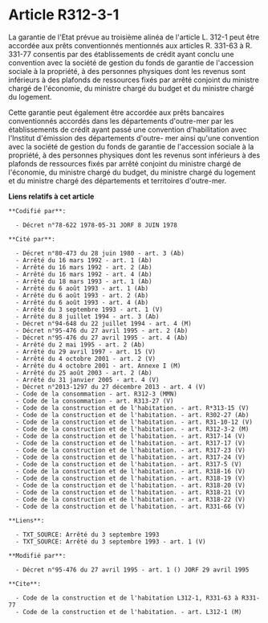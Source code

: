 # Article R312-3-1

La garantie de l'Etat prévue au troisième alinéa de l'article L. 312-1 peut être accordée aux prêts conventionnés mentionnés
aux articles R. 331-63 à R. 331-77 consentis par des établissements de crédit ayant conclu une convention avec la société de
gestion du fonds de garantie de l'accession sociale à la propriété, à des personnes physiques dont les revenus sont
inférieurs à des plafonds de ressources fixés par arrêté conjoint du ministre chargé de l'économie, du ministre chargé du
budget et du ministre chargé du logement.

Cette garantie peut également être accordée aux prêts bancaires conventionnés accordés dans les départements d'outre-mer par
les établissements de crédit ayant passé une convention d'habilitation avec l'Institut d'émission des départements d'outre-
mer ainsi qu'une convention avec la société de gestion du fonds de garantie de l'accession sociale à la propriété, à des
personnes physiques dont les revenus sont inférieurs à des plafonds de ressources fixés par arrêté conjoint du ministre
chargé de l'économie, du ministre chargé du budget, du ministre chargé du logement et du ministre chargé des départements et
territoires d'outre-mer.

**Liens relatifs à cet article**

	**Codifié par**:

	  - Décret n°78-622 1978-05-31 JORF 8 JUIN 1978

	**Cité par**:

	  - Décret n°80-473 du 28 juin 1980 - art. 3 (Ab)
	  - Arrêté du 16 mars 1992 - art. 1 (Ab)
	  - Arrêté du 16 mars 1992 - art. 2 (Ab)
	  - Arrêté du 16 mars 1992 - art. 4 (Ab)
	  - Arrêté du 18 mars 1993 - art. 1 (Ab)
	  - Arrêté du 6 août 1993 - art. 1 (Ab)
	  - Arrêté du 6 août 1993 - art. 2 (Ab)
	  - Arrêté du 6 août 1993 - art. 4 (Ab)
	  - Arrêté du 3 septembre 1993 - art. 1 (V)
	  - Arrêté du 8 juillet 1994 - art. 3 (Ab)
	  - Décret n°94-648 du 22 juillet 1994 - art. 4 (M)
	  - Décret n°95-476 du 27 avril 1995 - art. 2 (Ab)
	  - Décret n°95-476 du 27 avril 1995 - art. 4 (Ab)
	  - Arrêté du 2 mai 1995 - art. 2 (Ab)
	  - Arrêté du 29 avril 1997 - art. 15 (V)
	  - Arrêté du 4 octobre 2001 - art. 2 (V)
	  - Arrêté du 4 octobre 2001 - art. Annexe I (M)
	  - Arrêté du 25 août 2003 - art. 2 (Ab)
	  - Arrêté du 31 janvier 2005 - art. 4 (V)
	  - Décret n°2013-1297 du 27 décembre 2013 - art. 4 (V)
	  - Code de la consommation - art. R312-3 (MMN)
	  - Code de la consommation - art. R313-27 (V)
	  - Code de la construction et de l'habitation. - art. R*313-15 (V)
	  - Code de la construction et de l'habitation. - art. R302-27 (Ab)
	  - Code de la construction et de l'habitation. - art. R31-10-12 (V)
	  - Code de la construction et de l'habitation. - art. R312-3-2 (M)
	  - Code de la construction et de l'habitation. - art. R317-14 (V)
	  - Code de la construction et de l'habitation. - art. R317-17 (V)
	  - Code de la construction et de l'habitation. - art. R317-23 (V)
	  - Code de la construction et de l'habitation. - art. R317-24 (V)
	  - Code de la construction et de l'habitation. - art. R317-5 (V)
	  - Code de la construction et de l'habitation. - art. R318-16 (V)
	  - Code de la construction et de l'habitation. - art. R318-19 (V)
	  - Code de la construction et de l'habitation. - art. R318-20 (V)
	  - Code de la construction et de l'habitation. - art. R318-21 (V)
	  - Code de la construction et de l'habitation. - art. R318-22 (V)
	  - Code de la construction et de l'habitation. - art. R331-66 (V)

	**Liens**:

	  - TXT_SOURCE: Arrêté du 3 septembre 1993
	  - TXT_SOURCE: Arrêté du 3 septembre 1993 - art. 1 (V)

	**Modifié par**:

	  - Décret n°95-476 du 27 avril 1995 - art. 1 () JORF 29 avril 1995

	**Cite**:

	  - Code de la construction et de l'habitation L312-1, R331-63 à R331-77
	  - Code de la construction et de l'habitation. - art. L312-1 (M)
